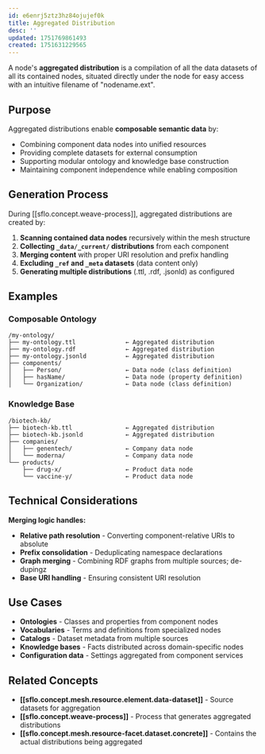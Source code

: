 ```yaml
---
id: e6enrj5ztz3hz84ojujef0k
title: Aggregated Distribution
desc: ''
updated: 1751769861493
created: 1751631229565
---
```


A node's **aggregated distribution** is a compilation of all the data datasets of all its contained nodes, situated directly under the node for easy access with an intuitive filename of "nodename.ext".

## Purpose

Aggregated distributions enable **composable semantic data** by:
- Combining component data nodes into unified resources
- Providing complete datasets for external consumption
- Supporting modular ontology and knowledge base construction
- Maintaining component independence while enabling composition

## Generation Process

During [[sflo.concept.weave-process]], aggregated distributions are created by:
1. **Scanning contained data nodes** recursively within the mesh structure
2. **Collecting `_data/_current/` distributions** from each component
3. **Merging content** with proper URI resolution and prefix handling
4. **Excluding `_ref` and `_meta` datasets** (data content only)
5. **Generating multiple distributions** (.ttl, .rdf, .jsonld) as configured

## Examples

### Composable Ontology
```
/my-ontology/
├── my-ontology.ttl              ← Aggregated distribution
├── my-ontology.rdf              ← Aggregated distribution  
├── my-ontology.jsonld           ← Aggregated distribution
├── components/
│   ├── Person/                  ← Data node (class definition)
│   ├── hasName/                 ← Data node (property definition)
│   └── Organization/            ← Data node (class definition)
```

### Knowledge Base
```
/biotech-kb/
├── biotech-kb.ttl               ← Aggregated distribution
├── biotech-kb.jsonld            ← Aggregated distribution
├── companies/
│   ├── genentech/               ← Company data node
│   └── moderna/                 ← Company data node
└── products/
    ├── drug-x/                  ← Product data node
    └── vaccine-y/               ← Product data node
```

## Technical Considerations

**Merging logic handles:**
- **Relative path resolution** - Converting component-relative URIs to absolute
- **Prefix consolidation** - Deduplicating namespace declarations
- **Graph merging** - Combining RDF graphs from multiple sources; de-dupingz
- **Base URI handling** - Ensuring consistent URI resolution

## Use Cases

- **Ontologies** - Classes and properties from component nodes
- **Vocabularies** - Terms and definitions from specialized nodes  
- **Catalogs** - Dataset metadata from multiple sources
- **Knowledge bases** - Facts distributed across domain-specific nodes
- **Configuration data** - Settings aggregated from component services

## Related Concepts

- **[[sflo.concept.mesh.resource.element.data-dataset]]** - Source datasets for aggregation
- **[[sflo.concept.weave-process]]** - Process that generates aggregated distributions
- **[[sflo.concept.mesh.resource-facet.dataset.concrete]]** - Contains the actual distributions being aggregated